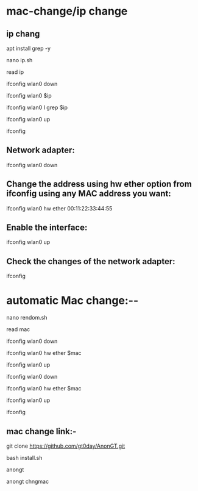 # mac-change/ip change


## ip chang

apt install grep -y

nano ip.sh

read ip

ifconfig wlan0 down

ifconfig wlan0 $ip

ifconfig wlan0 I grep $ip

ifconfig wlan0 up

ifconfig




## Network adapter:

ifconfig wlan0 down

## Change the address using hw ether option from ifconfig using any MAC address you want:

ifconfig wlan0 hw ether 00:11:22:33:44:55

## Enable the interface:

ifconfig wlan0 up

## Check the changes of the network adapter:

ifconfig


# automatic Mac change:--

nano rendom.sh




read mac

ifconfig wlan0 down

ifconfig wlan0 hw ether $mac

ifconfig wlan0 up


ifconfig wlan0 down

ifconfig wlan0 hw ether $mac

ifconfig wlan0 up

ifconfig



## mac change link:-

git clone https://github.com/gt0day/AnonGT.git


bash install.sh


anongt

anongt chngmac

